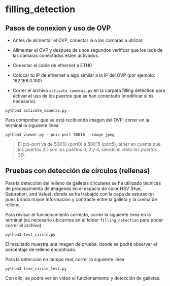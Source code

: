 filling_detection
===

## Pasos de conexion y uso de OVP
- Antes de alimentar el OVP, conectar la o las camaras a utilizar.
- Alimentar el OVP y despues de unos segundos verificar que los leds de las camaras conectadss esten activados.
- Conectar el cable de ethernet a ETH0
- Colocar tu IP de ethernet a algo similar a la IP del OVP (por ejemplo: 192.168.0.100)

- Correr el archivo `activate_cameras.py` en la carpeta filling detection para activar el uso de los puertos que se han conectado (modificar si es necesario).

``` 
python3 activate_cameras.py
```

Para comprobar que se está recibiendo imagen del OVP, correr en la terminal la siguiente linea

``` 
python3 viewer.py --pcic-port 50010 --image jpeg
```
> El pci-port va de 50010 (port0) a 50015 (port5), tener en cuenta que los puertos 2D son los puertos 0, 2 y 4, siendo el resto los puertos 3D.

## Pruebas con detección de círculos (rellenas)

Para la detección del relleno de galletas circulares se ha utilizado técnicas de procesamiento de imágenes en el espacio de color HSV (Hue, Saturation, and Value), donde se ha trabajdo con la capa de saturación pues brinda mayor información y contraste entre la galleta y la crema de relleno.

Para revisar el funcionamiento correcto, correr la siguiente línea en la terminal (es necesario ubicarnos en el folder `filling_detection` para poder correr el archivo). 

``` 
python3 test_circle.py
```

El resultado muestra una imagen de prueba, donde se podrá observar el porcentaje de relleno encontrado.

Para la detección en tiempo real, correr la siguiente línea

``` 
python3 live_circle_test.py
```

Con ello, se podrá ver en video el funcionamiento y detección de galletas.







